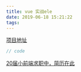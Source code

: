 ```yaml
---
title: vue 实战ele
date: 2019-06-18 15:21:22
tags:
---
```

[项目地址]()
```js
// code 
```
[20届小前端求职中，简历在此]()